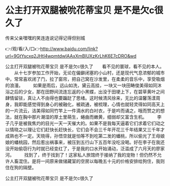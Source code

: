 # 公主打开双腿被吮花蒂宝贝 是不是欠c很久了
传来父亲嘿嘿的笑连连说记得记得但别城

👉/观/看/入/口👉http://www.baidu.com/link?url=9GtYscxq2JHtl4wpmtdwIAAxXmBlUXzKrLhK6E7cDRO&wd

公主打开双腿被吮花蒂宝贝 是不是欠c很久了　　看不见的寰球，看不见的本人。
　　从十七岁参加工作开始，无论在偏僻闭塞的小山村，还是现代气息浓郁的城市中，常常喜欢闭了门，拉了窗帘，把自己窝在沙发里，在柔柔的音乐中，享受吸烟的浪漫。
　　如果是雨后，远山如洗，黛云高挂，一块又一块田畴俊美得如同沐浴之后的少女，那在田野间流连忘返的小黑蝶，出没于田埂上下，在碧草黄叶之间肆情留驻，真让人不由得也要蹁跹了思绪。这时候清风徐来，无比的温馨荡漾周身，我即能感觉得到身心的被融化，被疏通，被梳理，心情也就轻灵得如同高天上的一片流云，洁美得如同竹竿上一件滴水的白衬衣，于是吟而诵之，哦而赞之的想法，就在胸中那片潮湿的厚土里萌生，蜷曲而嫩黄，细弱却又富含生机。
　　李子几乎是被我焦灼的目光一天一天催大的。如果不是我每天逼着它们求着它们动之以情晓之以理让它们赶快长赶快长，它们会不会三千年开花三千年结果又三千年才成熟也不一定。天晓得，孙悟空就是怕等不到吃第二发的蟠桃，所以偷光了王母娘娘的蟠桃园，然后惹出祸事来，被压到五行山下五百年没吃没喝。好在李子在我还没开始偷窃行为时就已经变红了，于是我的口水开始涌动，泛滥成了六月天的廖家河。
　　找到了，终于找到了！这家私人旅馆终于接纳了我的宠物！但仍然不允许人畜混住。是将一间原来做储藏室的空房以每晚五十元的价格安排给狗住，我则住在狗的隔壁。

公主打开双腿被吮花蒂宝贝 是不是欠c很久了
